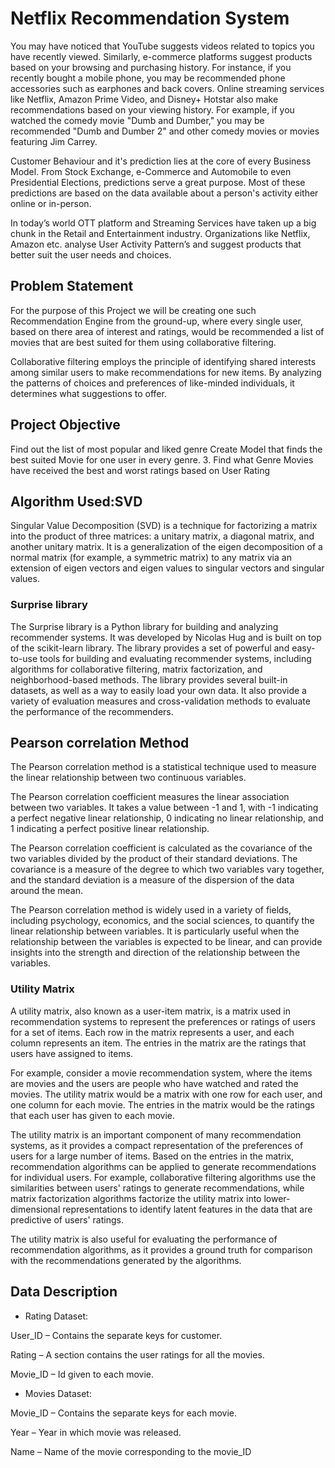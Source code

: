 # Netflix Recommendation System
You may have noticed that YouTube suggests videos related to topics you have recently viewed. Similarly, e-commerce platforms suggest products based on your browsing and purchasing history. For instance, if you recently bought a mobile phone, you may be recommended phone accessories such as earphones and back covers. Online streaming services like Netflix, Amazon Prime Video, and Disney+ Hotstar also make recommendations based on your viewing history. For example, if you watched the comedy movie "Dumb and Dumber," you may be recommended "Dumb and Dumber 2" and other comedy movies or movies featuring Jim Carrey.

Customer Behaviour and it's prediction lies at the core of every Business Model. From Stock Exchange, e-Commerce and Automobile to even Presidential Elections, predictions serve a great purpose. Most of these predictions are based on the data available about a person's activity either online or in-person.

In today’s world OTT platform and Streaming Services have taken up a big chunk in the Retail and Entertainment industry. Organizations like Netflix, Amazon etc. analyse User Activity Pattern’s and suggest products that better suit the user needs and choices.

## Problem Statement
For the purpose of this Project we will be creating one such Recommendation Engine from the ground-up, where every single user, based on there area of interest and ratings, would be recommended a list of movies that are best suited for them using collaborative filtering.

Collaborative filtering employs the principle of identifying shared interests among similar users to make recommendations for new items. By analyzing the patterns of choices and preferences of like-minded individuals, it determines what suggestions to offer.

## Project Objective
Find out the list of most popular and liked genre
Create Model that finds the best suited Movie for one
user in every genre. 3. Find what Genre Movies have received the best and worst ratings based on User Rating

## Algorithm Used:SVD
Singular Value Decomposition (SVD) is a technique for factorizing a matrix into the product of three matrices: a unitary matrix, a diagonal matrix, and another unitary matrix. It is a generalization of the eigen decomposition of a normal matrix (for example, a symmetric matrix) to any matrix via an extension of eigen vectors and eigen values to singular vectors and singular values.

### Surprise library
The Surprise library is a Python library for building and analyzing recommender systems. It was developed by Nicolas Hug and is built on top of the scikit-learn library. The library provides a set of powerful and easy-to-use tools for building and evaluating recommender systems, including algorithms for collaborative filtering, matrix factorization, and neighborhood-based methods. The library provides several built-in datasets, as well as a way to easily load your own data. It also provide a variety of evaluation measures and cross-validation methods to evaluate the performance of the recommenders.

## Pearson correlation Method
The Pearson correlation method is a statistical technique used to measure the linear relationship between two continuous variables.

The Pearson correlation coefficient measures the linear association between two variables. It takes a value between -1 and 1, with -1 indicating a perfect negative linear relationship, 0 indicating no linear relationship, and 1 indicating a perfect positive linear relationship.

The Pearson correlation coefficient is calculated as the covariance of the two variables divided by the product of their standard deviations. The covariance is a measure of the degree to which two variables vary together, and the standard deviation is a measure of the dispersion of the data around the mean.

The Pearson correlation method is widely used in a variety of fields, including psychology, economics, and the social sciences, to quantify the linear relationship between variables. It is particularly useful when the relationship between the variables is expected to be linear, and can provide insights into the strength and direction of the relationship between the variables.

### Utility Matrix
A utility matrix, also known as a user-item matrix, is a matrix used in recommendation systems to represent the preferences or ratings of users for a set of items. Each row in the matrix represents a user, and each column represents an item. The entries in the matrix are the ratings that users have assigned to items.

For example, consider a movie recommendation system, where the items are movies and the users are people who have watched and rated the movies. The utility matrix would be a matrix with one row for each user, and one column for each movie. The entries in the matrix would be the ratings that each user has given to each movie.

The utility matrix is an important component of many recommendation systems, as it provides a compact representation of the preferences of users for a large number of items. Based on the entries in the matrix, recommendation algorithms can be applied to generate recommendations for individual users. For example, collaborative filtering algorithms use the similarities between users' ratings to generate recommendations, while matrix factorization algorithms factorize the utility matrix into lower-dimensional representations to identify latent features in the data that are predictive of users' ratings.

The utility matrix is also useful for evaluating the performance of recommendation algorithms, as it provides a ground truth for comparison with the recommendations generated by the algorithms.

## Data Description

*  Rating Dataset:

User_ID  – Contains the separate keys for customer.

Rating – A section contains the user ratings for all the movies.

Movie_ID – Id given to each movie.

*  Movies Dataset:

Movie_ID – Contains the separate keys for each movie.

Year – Year in which movie was released.

Name – Name of the movie corresponding to the movie_ID
